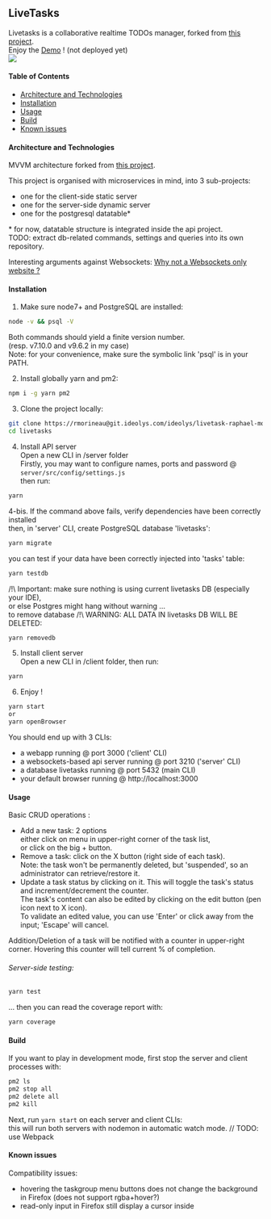 ## LiveTasks

Livetasks is a collaborative realtime TODOs manager, forked from [this project](https://github.com/DonoSybrix/TodoList).  
Enjoy the [Demo]() ! (not deployed yet)  
![](https://git.ideolys.com/ideolys/livetask-raphael-morineau/blob/master/Capture.png)

#### Table of Contents
- [Architecture and Technologies](#Architecture-and-Technologies)
- [Installation](#Installation)
- [Usage](#Usage)
- [Build](#Build)
- [Known issues](#Known-issues)


#### Architecture and Technologies
MVVM architecture forked from [this project](https://github.com/DonoSybrix/TodoList).

This project is organised with microservices in mind, into 3 sub-projects:
- one for the client-side static server
- one for the server-side dynamic server
- one for the postgresql datatable*

\* for now, datatable structure is integrated inside the api project.  
TODO: extract db-related commands, settings and queries into its own repository.

Interesting arguments against Websockets: [Why not a Websockets only website ?](http://stackoverflow.com/questions/4852702/do-html-websockets-maintain-an-open-connection-for-each-client-does-this-scale)

#### Installation
1. Make sure node7+ and PostgreSQL are installed:
```sh
node -v && psql -V
```
Both commands should yield a finite version number.  
(resp. v7.10.0 and v9.6.2 in my case)  
Note: for your convenience, make sure the symbolic link 'psql' is in your PATH.  
  

2. Install globally yarn and pm2:  
```sh
npm i -g yarn pm2
```


3. Clone the project locally:
```sh
git clone https://rmorineau@git.ideolys.com/ideolys/livetask-raphael-morineau.git livetasks
cd livetasks
```


4. Install API server  
Open a new CLI in /server folder  
Firstly, you may want to configure names, ports and password @ `server/src/config/settings.js`  
then run:
```sh
yarn
```
4-bis. If the command above fails, verify dependencies have been correctly installed  
then, in 'server' CLI, create PostgreSQL database 'livetasks':
```sh
yarn migrate
```
you can test if your data have been correctly injected into 'tasks' table:
```sh
yarn testdb
```

/!\ Important: make sure nothing is using current livetasks DB (especially your IDE),  
or else Postgres might hang without warning ...  
to remove database /!\ WARNING: ALL DATA IN livetasks DB WILL BE DELETED:
```sh
yarn removedb
```


5. Install client server  
Open a new CLI in /client folder, then run:
```sh
yarn
```


6. Enjoy !
```sh
yarn start
or
yarn openBrowser
```

You should end up with 3 CLIs:
- a webapp running @ port 3000 ('client' CLI)
- a websockets-based api server running @ port 3210 ('server' CLI)
- a database livetasks running @ port 5432 (main CLI)
- your default browser running @ http://localhost:3000


#### Usage
Basic CRUD operations :
- Add a new task: 2 options  
either click on menu in upper-right corner of the task list,  
or click on the big + button.
- Remove a task: click on the X button (right side of each task).  
Note: the task won't be permanently deleted, but 'suspended', so an administrator can retrieve/restore it.
- Update a task status by clicking on it. This will toggle the task's status and increment/decrement the counter.  
The task's content can also be edited by clicking on the edit button (pen icon next to X icon).  
To validate an edited value, you can use 'Enter' or click away from the input; 'Escape' will cancel.

Addition/Deletion of a task will be notified with a counter in upper-right corner.
Hovering this counter will tell current % of completion.

###### Server-side testing:
```sh
yarn test
```
... then you can read the coverage report with:
```sh
yarn coverage
```


#### Build
If you want to play in development mode, first stop the server and client processes with:
```sh
pm2 ls
pm2 stop all
pm2 delete all
pm2 kill
```
Next, run `yarn start` on each server and client CLIs:  
this will run both servers with nodemon in automatic watch mode.
// TODO: use Webpack


#### Known issues
Compatibility issues:
- hovering the taskgroup menu buttons does not change the background in Firefox (does not support rgba+hover?)
- read-only input in Firefox still display a cursor inside
